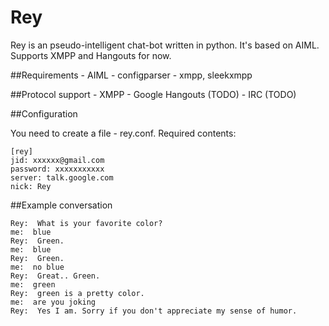 Rey
===

Rey is an pseudo-intelligent chat-bot written in python. It's based on AIML. Supports XMPP and Hangouts for now.

##Requirements
    - AIML
    - configparser
    - xmpp, sleekxmpp

##Protocol support
    - XMPP
    - Google Hangouts (TODO)
    - IRC (TODO)

##Configuration

You need to create a file - rey.conf. Required contents:
``` shell
[rey]
jid: xxxxxx@gmail.com
password: xxxxxxxxxxx
server: talk.google.com
nick: Rey
```

##Example conversation

``` shell
Rey:  What is your favorite color?
me:  blue
Rey:  Green.
me:  blue
Rey:  Green.
me:  no blue
Rey:  Great.. Green.
me:  green
Rey:  green is a pretty color.
me:  are you joking
Rey:  Yes I am. Sorry if you don't appreciate my sense of humor.
```